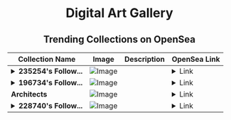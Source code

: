<div align="center">

# Digital Art Gallery

## Trending Collections on OpenSea

| Collection Name                       | Image                                                                                     | Description                       | OpenSea Link                                                                                          |
|---------------------------------------|-------------------------------------------------------------------------------------------|-----------------------------------|--------------------------------------------------------------------------------------------------------|
| **<details><summary>235254's Follow...</summary>235254's Follower</details>** | ![Image](https://i.seadn.io/s/raw/files/19f9f090920392cc3650cbdf4361755b.png?w=500&auto=format?w=200&auto=format) |  | <details><summary>Link</summary>[235254's Follower](https://opensea.io/collection/235254-s-follower)</details> |
| **<details><summary>196734's Follow...</summary>196734's Follower</details>** | ![Image](https://i.seadn.io/s/raw/files/19f9f090920392cc3650cbdf4361755b.png?w=500&auto=format?w=200&auto=format) |  | <details><summary>Link</summary>[196734's Follower](https://opensea.io/collection/196734-s-follower)</details> |
| **Architects** | ![Image](https://i.seadn.io/s/raw/files/6d087501faaf4f798f32ee74905879ca.jpg?w=500&auto=format?w=200&auto=format) |  | <details><summary>Link</summary>[Architects](https://opensea.io/collection/architects-11)</details> |
| **<details><summary>228740's Follow...</summary>228740's Follower</details>** | ![Image](https://i.seadn.io/s/raw/files/19f9f090920392cc3650cbdf4361755b.png?w=500&auto=format?w=200&auto=format) |  | <details><summary>Link</summary>[228740's Follower](https://opensea.io/collection/228740-s-follower)</details> |

</div>
